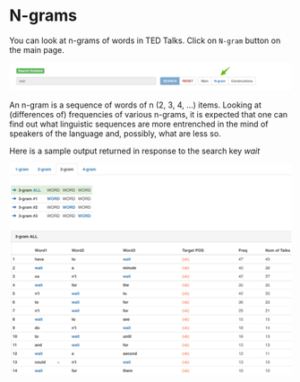 # N-grams

You can look at n-grams of words in TED Talks. Click on `N-gram` button on the main page.

![Where to click](images/06.png)

An n-gram is a sequence of words of n \(2, 3, 4, ...\) items. Looking at \(differences of\) frequencies of various n-grams, it is expected that one can find out what linguistic sequences are more entrenched in the mind of speakers of the language and, possibly, what are less so.

Here is a sample output returned in response to the search key _wait_

![Results \(partial\)](images/07.png)

